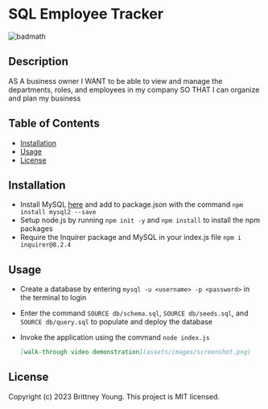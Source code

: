 # SQL Employee Tracker
![badmath](https://img.shields.io/badge/License-MIT-blue)
## Description

AS A business owner
I WANT to be able to view and manage the departments, roles, and employees in my company
SO THAT I can organize and plan my business

## Table of Contents

- [Installation](#installation)
- [Usage](#usage)
- [License](#license)

## Installation
* Install MySQL [here](https://coding-boot-camp.github.io/full-stack/mysql/mysql-installation-guide) and add to package.json with the command ```npm install mysql2 --save```
* Setup node.js by running ```npm init -y``` and ```npm install``` to install the npm packages
* Require the Inquirer package and MySQL in your index.js file ```npm i inquirer@8.2.4```


## Usage
* Create a database by entering ```mysql -u <username> -p <password>``` in the terminal to login
* Enter the command ```SOURCE db/schema.sql```, ```SOURCE db/seeds.sql```, and ```SOURCE db/query.sql``` to populate and deploy the database
* Invoke the application using the command ```node index.js```


    ```md
    [walk-through video demonstration](assets/images/screenshot.png)
    ```

## License
Copyright (c) 2023 Brittney Young. This project is MIT licensed.
